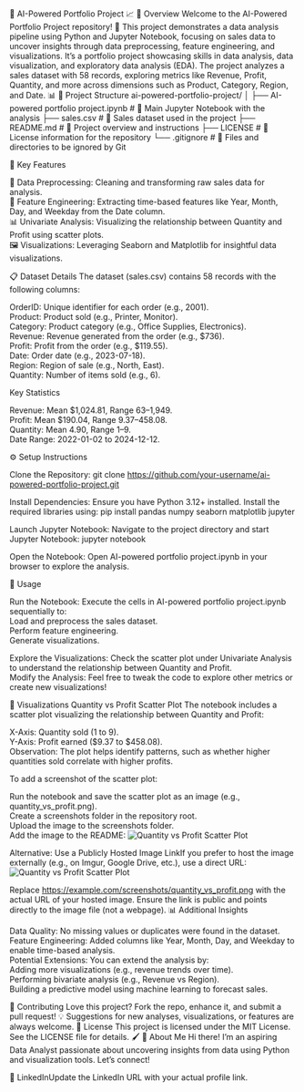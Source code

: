 🧠 AI-Powered Portfolio Project 📈
🌟 Overview
Welcome to the AI-Powered Portfolio Project repository! 🚀 This project demonstrates a data analysis pipeline using Python and Jupyter Notebook, focusing on sales data to uncover insights through data preprocessing, feature engineering, and visualizations. It’s a portfolio project showcasing skills in data analysis, data visualization, and exploratory data analysis (EDA).
The project analyzes a sales dataset with 58 records, exploring metrics like Revenue, Profit, Quantity, and more across dimensions such as Product, Category, Region, and Date. 📊
📂 Project Structure
ai-powered-portfolio-project/
│
├── AI-powered portfolio project.ipynb  # 📓 Main Jupyter Notebook with the analysis
├── sales.csv                           # 📄 Sales dataset used in the project
├── README.md                           # 📖 Project overview and instructions
├── LICENSE                             # 📜 License information for the repository
└── .gitignore                          # 🚫 Files and directories to be ignored by Git

🔑 Key Features

🧹 Data Preprocessing: Cleaning and transforming raw sales data for analysis.  
📅 Feature Engineering: Extracting time-based features like Year, Month, Day, and Weekday from the Date column.  
📊 Univariate Analysis: Visualizing the relationship between Quantity and Profit using scatter plots.  
🖼️ Visualizations: Leveraging Seaborn and Matplotlib for insightful data visualizations.

📋 Dataset Details
The dataset (sales.csv) contains 58 records with the following columns:  

OrderID: Unique identifier for each order (e.g., 2001).  
Product: Product sold (e.g., Printer, Monitor).  
Category: Product category (e.g., Office Supplies, Electronics).  
Revenue: Revenue generated from the order (e.g., $736).  
Profit: Profit from the order (e.g., $119.55).  
Date: Order date (e.g., 2023-07-18).  
Region: Region of sale (e.g., North, East).  
Quantity: Number of items sold (e.g., 6).

Key Statistics

Revenue: Mean $1,024.81, Range $63–$1,949.  
Profit: Mean $190.04, Range $9.37–$458.08.  
Quantity: Mean 4.90, Range 1–9.  
Date Range: 2022-01-02 to 2024-12-12.

⚙️ Setup Instructions

Clone the Repository:  git clone https://github.com/your-username/ai-powered-portfolio-project.git


Install Dependencies: Ensure you have Python 3.12+ installed. Install the required libraries using:  pip install pandas numpy seaborn matplotlib jupyter


Launch Jupyter Notebook: Navigate to the project directory and start Jupyter Notebook:  jupyter notebook


Open the Notebook: Open AI-powered portfolio project.ipynb in your browser to explore the analysis.

🚀 Usage

Run the Notebook: Execute the cells in AI-powered portfolio project.ipynb sequentially to:  
Load and preprocess the sales dataset.  
Perform feature engineering.  
Generate visualizations.


Explore the Visualizations: Check the scatter plot under Univariate Analysis to understand the relationship between Quantity and Profit.  
Modify the Analysis: Feel free to tweak the code to explore other metrics or create new visualizations!

🎨 Visualizations
Quantity vs Profit Scatter Plot
The notebook includes a scatter plot visualizing the relationship between Quantity and Profit:  

X-Axis: Quantity sold (1 to 9).  
Y-Axis: Profit earned ($9.37 to $458.08).  
Observation: The plot helps identify patterns, such as whether higher quantities sold correlate with higher profits.

To add a screenshot of the scatter plot:  

Run the notebook and save the scatter plot as an image (e.g., quantity_vs_profit.png).  
Create a screenshots folder in the repository root.  
Upload the image to the screenshots folder.  
Add the image to the README:  ![Quantity vs Profit Scatter Plot](screenshots/quantity_vs_profit.png)



Alternative: Use a Publicly Hosted Image LinkIf you prefer to host the image externally (e.g., on Imgur, Google Drive, etc.), use a direct URL:  
![Quantity vs Profit Scatter Plot](https://example.com/screenshots/quantity_vs_profit.png)

Replace https://example.com/screenshots/quantity_vs_profit.png with the actual URL of your hosted image. Ensure the link is public and points directly to the image file (not a webpage).
📊 Additional Insights

Data Quality: No missing values or duplicates were found in the dataset.  
Feature Engineering: Added columns like Year, Month, Day, and Weekday to enable time-based analysis.  
Potential Extensions: You can extend the analysis by:  
Adding more visualizations (e.g., revenue trends over time).  
Performing bivariate analysis (e.g., Revenue vs Region).  
Building a predictive model using machine learning to forecast sales.



🤝 Contributing
Love this project? Fork the repo, enhance it, and submit a pull request! 💡 Suggestions for new analyses, visualizations, or features are always welcome.
📜 License
This project is licensed under the MIT License. See the LICENSE file for details. 🖌️
🌟 About Me
Hi there! I’m an aspiring Data Analyst passionate about uncovering insights from data using Python and visualization tools. Let’s connect!  

🔗 LinkedInUpdate the LinkedIn URL with your actual profile link.

